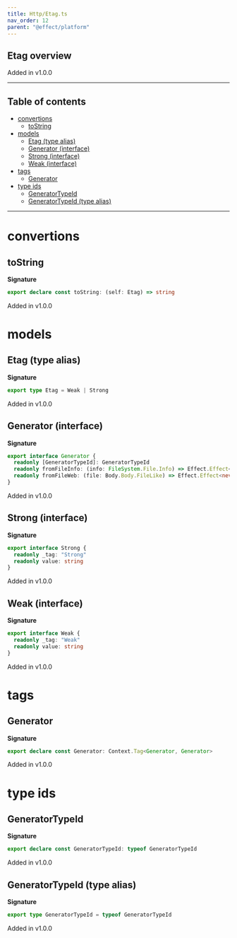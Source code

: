 ```yaml
---
title: Http/Etag.ts
nav_order: 12
parent: "@effect/platform"
---
```


## Etag overview

Added in v1.0.0

---

<h2 class="text-delta">Table of contents</h2>

- [convertions](#convertions)
  - [toString](#tostring)
- [models](#models)
  - [Etag (type alias)](#etag-type-alias)
  - [Generator (interface)](#generator-interface)
  - [Strong (interface)](#strong-interface)
  - [Weak (interface)](#weak-interface)
- [tags](#tags)
  - [Generator](#generator)
- [type ids](#type-ids)
  - [GeneratorTypeId](#generatortypeid)
  - [GeneratorTypeId (type alias)](#generatortypeid-type-alias)

---

# convertions

## toString

**Signature**

```ts
export declare const toString: (self: Etag) => string
```

Added in v1.0.0

# models

## Etag (type alias)

**Signature**

```ts
export type Etag = Weak | Strong
```

Added in v1.0.0

## Generator (interface)

**Signature**

```ts
export interface Generator {
  readonly [GeneratorTypeId]: GeneratorTypeId
  readonly fromFileInfo: (info: FileSystem.File.Info) => Effect.Effect<never, never, Etag>
  readonly fromFileWeb: (file: Body.Body.FileLike) => Effect.Effect<never, never, Etag>
}
```

Added in v1.0.0

## Strong (interface)

**Signature**

```ts
export interface Strong {
  readonly _tag: "Strong"
  readonly value: string
}
```

Added in v1.0.0

## Weak (interface)

**Signature**

```ts
export interface Weak {
  readonly _tag: "Weak"
  readonly value: string
}
```

Added in v1.0.0

# tags

## Generator

**Signature**

```ts
export declare const Generator: Context.Tag<Generator, Generator>
```

Added in v1.0.0

# type ids

## GeneratorTypeId

**Signature**

```ts
export declare const GeneratorTypeId: typeof GeneratorTypeId
```

Added in v1.0.0

## GeneratorTypeId (type alias)

**Signature**

```ts
export type GeneratorTypeId = typeof GeneratorTypeId
```

Added in v1.0.0
